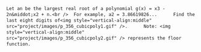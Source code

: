     Let an be the largest real root of a polynomial g(x) = x3 - 2n&middot;x2 + n.<br />  For example, a2 = 3.86619826...      Find the last eight digits of<img style="vertical-align:middle" src="project/images/p_356_cubicpoly1.gif" />.      Note: <img style="vertical-align:middle" src="project/images/p_356_cubicpoly2.gif" /> represents the floor function.    
